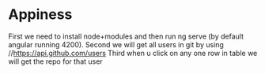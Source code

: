 # Appiness

First we need to install node+modules and then run ng serve (by default angular running 4200).
Second we will get all users in git by using //https://api.github.com/users
Third when u click on any one row in table we will get the repo for that user
 


